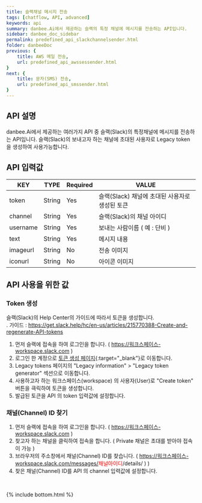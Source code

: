 ```yaml
---
title: 슬랙채널 메시지 전송
tags: [chatflow, API, advanced]
keywords: api
summary: danbee.Ai에서 제공하는 슬랙의 특정 채널에 메시지를 전송하는 API입니다.
sidebar: danbee_doc_sidebar
permalink: predefined_api_slackchannelsender.html
folder: danbeeDoc
previous: {
    title: AWS 메일 전송,
    url: predefined_api_awssessender.html
}
next: {
    title: 문자(SMS) 전송,
    url: predefined_api_smssender.html
}
---
```


## API 설명

danbee.Ai에서 제공하는 여러가지 API 중 슬랙(Slack)의 특정채널에 메시지를 전송하는 API임니다. 
슬랙(Slack)의 보내고자 하는 채널에 초대된 사용자로 Legacy token 을 생성하여 사용가능합니다.

## API 입력값

| KEY | TYPE | Required | VALUE |
|--------|--------|--------|--------|
| token | String | Yes | 슬랙(Slack) 채널에 초대된 사용자로 생성된 토큰 |
| channel | String | Yes | 슬랙(Slack)의 채널 아이디 |
| username | String | Yes | 보내는 사람이름 ( 예 : 단비 ) |
| text | String | Yes | 메시지 내용 |
| imageurl | String | No | 전송 이미지 |
| iconurl | String | No | 아이콘 이미지 |


## API 사용을 위한 값

### Token 생성
슬랙(Slack)의 Help Center의 가이드에 따라서 토큰을 생성합니다. <br />
. 가이드 : https://get.slack.help/hc/en-us/articles/215770388-Create-and-regenerate-API-tokens

1. 먼저 슬랙에 접속을 하여 로그인을 합니다. ( https://워크스페이스-workspace.slack.com )
2. 로그인 한 계정으로 <span class="link">[토큰 생성 페이지](https://api.slack.com/custom-integrations/legacy-tokens){:target="_blank"}</span>로 이동합니다.
3. Legacy tokens 페이지의 "Legacy information" > "Legacy token generator" 섹션으로 이동합니다.
4. 사용하고자 하는 워크스페이스(workspace) 의 사용자(User)로 "Create token" 버튼을 큭릭하여 토큰을 생성합니다.  
5. 발급된 토큰을 API 의 token 입력값에 설정합니다.

### 채널(Channel) ID 찾기
1. 먼저 슬랙에 접속을 하여 로그인을 합니다. ( https://워크스페이스-workspace.slack.com )
2. 찾고자 하는 채널을 클릭하여 접속을 합니다. ( Private 채널은 초대를 받아야 접속이 가능 )
3. 브라우저의 주소창에서 채널(Channel) ID를 찾습니다. ( https://워크스페이스-workspace.slack.com/messages/<font color="red">채널아이디</font>/details/ ) )
9. 찾은 채널(Channel) ID를 API 의 channel 입력값에 설정합니다.

<br />


{% include bottom.html %}
